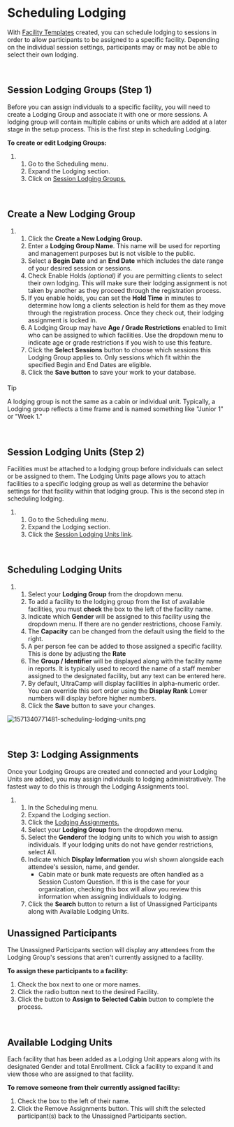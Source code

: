 # Scheduling Lodging
With [Facility Templates](https://help.ultracamp.com/hc/en-us/articles/7228644689300) created, you can schedule lodging to sessions in order to allow participants to be assigned to a specific facility. Depending on the individual session settings, participants may or may not be able to select their own lodging.


 


## Session Lodging Groups (Step 1)


Before you can assign individuals to a specific facility, you will need to create a Lodging Group and associate it with one or more sessions. A lodging group will contain multiple cabins or units which are added at a later stage in the setup process. This is the first step in scheduling Lodging.    


**To create or edit Lodging Groups:**


1. 1. Go to the Scheduling menu.
	2. Expand the Lodging section.
	3. Click on [Session Lodging Groups.](https://www.ultracamp.com/admin/Scheduling/sessionlodgingGroupsList.aspx)


 


## Create a New Lodging Group


1. 1. Click the **Create a New Lodging Group.**
	2. Enter a **Lodging Group Name**. This name will be used for reporting and management purposes but is not visible to the public.
	3. Select a **Begin Date** and an **End Date** which includes the date range of your desired session or sessions.
	4. Check Enable Holds *(optional)* if you are permitting clients to select their own lodging. This will make sure their lodging assignment is not taken by another as they proceed through the registration process.
	5. If you enable holds, you can set the **Hold Time** in minutes to determine how long a clients selection is held for them as they move through the registration process. Once they check out, their lodging assignment is locked in.
	6. A Lodging Group may have **Age / Grade Restrictions** enabled to limit who can be assigned to which facilities. Use the dropdown menu to indicate age or grade restrictions if you wish to use this feature.
	7. Click the **Select Sessions** button to choose which sessions this Lodging Group applies to. Only sessions which fit within the specified Begin and End Dates are eligible.
	8. Click the **Save button** to save your work to your database.



#### 
 Tip


A lodging group is not the same as a cabin or individual unit. Typically, a Lodging group reflects a time frame and is named something like "Junior 1" or "Week 1."



 


## Session Lodging Units (Step 2)


Facilities must be attached to a lodging group before individuals can select or be assigned to them. The Lodging Units page allows you to attach facilities to a specific lodging group as well as determine the behavior settings for that facility within that lodging group. This is the second step in scheduling lodging. 


1. 1. Go to the Scheduling menu.
	2. Expand the Lodging section.
	3. Click the [Session Lodging Units link](https://www.ultracamp.com/admin/Scheduling/sessionlodgingUnits.aspx).


 


## Scheduling Lodging Units


1. 1. Select your **Lodging Group** from the dropdown menu.
	2. To add a facility to the lodging group from the list of available facilities, you must **check** the box to the left of the facility name.
	3. Indicate which **Gender** will be assigned to this facility using the dropdown menu. If there are no gender restrictions, choose Family.
	4. The **Capacity** can be changed from the default using the field to the right.
	5. A per person fee can be added to those assigned a specific facility. This is done by adjusting the **Rate**
	6. The **Group / Identifier** will be displayed along with the facility name in reports. It is typically used to record the name of a staff member assigned to the designated facility, but any text can be entered here.
	7. By default, UltraCamp will display facilities in alpha-numeric order. You can override this sort order using the **Display Rank** Lower numbers will display before higher numbers.
	8. Click the **Save** button to save your changes.


![1571340771481-scheduling-lodging-units.png](https://help.ultracamp.com/hc/article_attachments/7465928442516/1571340771481-scheduling-lodging-units.png)


 


## Step 3: Lodging Assignments


Once your Lodging Groups are created and connected and your Lodging Units are added, you may assign individuals to lodging administratively. The fastest way to do this is through the Lodging Assignments tool.  


1. 1. In the Scheduling menu.
	2. Expand the Lodging section.
	3. Click the [Lodging Assignments.](https://www.ultracamp.com/admin/Assignments/sessionlodgingAssignments.aspx)
	4. Select your **Lodging Group** from the dropdown menu.
	5. Select the **Gender**of the lodging units to which you wish to assign individuals. If your lodging units do not have gender restrictions, select All.
	6. Indicate which **Display Information** you wish shown alongside each attendee's session, name, and gender.
		* Cabin mate or bunk mate requests are often handled as a Session Custom Question. If this is the case for your organization, checking this box will allow you review this information when assigning individuals to lodging.
	7. Click the **Search** button to return a list of Unassigned Participants along with Available Lodging Units.



  
  



## Unassigned Participants


The Unassigned Participants section will display any attendees from the Lodging Group's sessions that aren't currently assigned to a facility.


**To assign these participants to a facility:**


1. Check the box next to one or more names.
2. Click the radio button next to the desired Facility.
3. Click the button to **Assign to Selected Cabin** button to complete the process.


 


## Available Lodging Units


Each facility that has been added as a Lodging Unit appears along with its designated Gender and total Enrollment. Click a facility to expand it and view those who are assigned to that facility.


**To remove someone from their currently assigned facility:**


1. Check the box to the left of their name.
2. Click the Remove Assignments button. This will shift the selected participant(s) back to the Unassigned Participants section.
